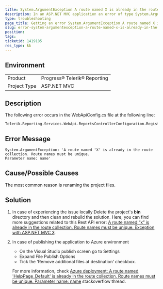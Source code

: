 ```yaml
---
title: System.ArgumentException A route named X is already in the route collection.
description: In an ASP.NET MVC application an error of type System.ArgumentException is thrown
type: troubleshooting
page_title: Getting an error System.ArgumentException A route named X is already in the route collection. Route names must be unique. Parameter name name
slug: error-system-argumentexception-a-route-named-x-is-already-in-the-route-collection
position: 
tags: 
ticketid: 1419185
res_type: kb
---
```


## Environment
<table>
    <tbody>
	    <tr>
	    	<td>Product</td>
	    	<td>Progress® Telerik® Reporting</td>
	    </tr>
	    <tr>
	    	<td>Project Type</td>
	    	<td>ASP.NET MVC</td>
	    </tr>
    </tbody>
</table>


## Description
The following error occurs in the WebApiConfig.cs file at the following line:
```CSharp
Telerik.Reporting.Services.WebApi.ReportsControllerConfiguration.RegisterRoutes(config); 
```


## Error Message
```
System.ArgumentException: 'A route named 'X' is already in the route collection. Route names must be unique.
Parameter name: name' 
```

## Cause/Possible Causes
The most common reason is renaming the project files.

## Solution
1. In case of experiencing the issue locally
Delete the project's **bin** directory and then clean and rebuild the solution. Here, you can find more suggestions related to this Rest API error: [A route named “x” is already in the route collection. Route names must be unique. Exception with ASP.NET MVC 3](https://stackoverflow.com/questions/10986909/a-route-named-x-is-already-in-the-route-collection-route-names-must-be-unique).

2. In case of publishing the application to Azure environment
    - On the Visual Studio publish screen go to Settings
    - Expand File Publish Options
    - Tick the 'Remove additional files at destination' checkbox.
    
    For more information, check [Azure deployment: A route named 'HelpPage_Default' is already in the route collection. Route names must be unique. Parameter name: name](https://stackoverflow.com/questions/47294036/azure-deployment-a-route-named-helppage-default-is-already-in-the-route-colle?rq=1) stackoverflow thread.
